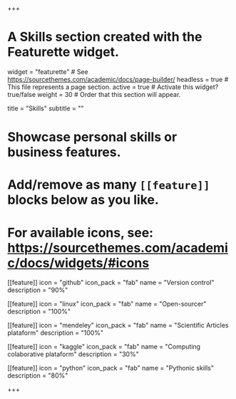 +++
# A Skills section created with the Featurette widget.
widget = "featurette"  # See https://sourcethemes.com/academic/docs/page-builder/
headless = true  # This file represents a page section.
active = true  # Activate this widget? true/false
weight = 30  # Order that this section will appear.

title = "Skills"
subtitle = ""

# Showcase personal skills or business features.
# 
# Add/remove as many `[[feature]]` blocks below as you like.
# 
# For available icons, see: https://sourcethemes.com/academic/docs/widgets/#icons

[[feature]]
  icon = "github"
  icon_pack = "fab"
  name = "Version control"
  description = "90%"
  
[[feature]]
  icon = "linux"
  icon_pack = "fab"
  name = "Open-sourcer"
  description = "100%"  
  
[[feature]]
  icon = "mendeley"
  icon_pack = "fab"
  name = "Scientific Articles plataform"
  description = "100%"

[[feature]]
  icon = "kaggle"
  icon_pack = "fab"
  name = "Computing colaborative plataform"
  description = "30%"

[[feature]]
  icon = "python"
  icon_pack = "fab"
  name = "Pythonic skills"
  description = "80%"

+++
